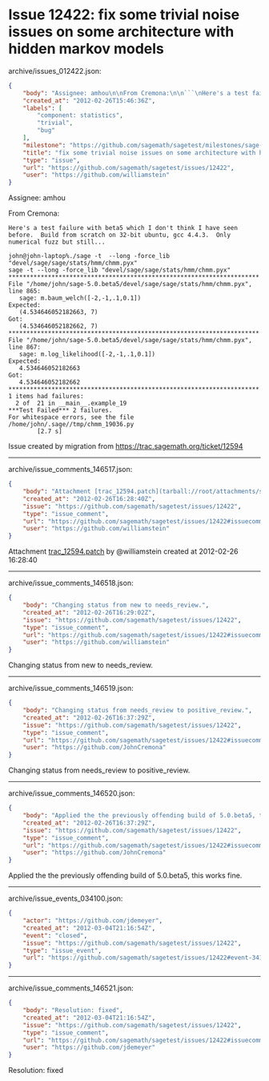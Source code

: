 # Issue 12422: fix some trivial noise issues on some architecture with hidden markov models

archive/issues_012422.json:
```json
{
    "body": "Assignee: amhou\n\nFrom Cremona:\n\n```\nHere's a test failure with beta5 which I don't think I have seen\nbefore.  Build from scratch on 32-bit ubuntu, gcc 4.4.3.  Only\nnumerical fuzz but still...\n\njohn@john-laptop%./sage -t  --long -force_lib\n\"devel/sage/sage/stats/hmm/chmm.pyx\"\nsage -t --long -force_lib \"devel/sage/sage/stats/hmm/chmm.pyx\"\n**********************************************************************\nFile \"/home/john/sage-5.0.beta5/devel/sage/sage/stats/hmm/chmm.pyx\", line 865:\n   sage: m.baum_welch([-2,-1,.1,0.1])\nExpected:\n   (4.534646052182663, 7)\nGot:\n   (4.534646052182662, 7)\n**********************************************************************\nFile \"/home/john/sage-5.0.beta5/devel/sage/sage/stats/hmm/chmm.pyx\", line 867:\n   sage: m.log_likelihood([-2,-1,.1,0.1])\nExpected:\n   4.534646052182663\nGot:\n   4.534646052182662\n**********************************************************************\n1 items had failures:\n  2 of  21 in __main__.example_19\n***Test Failed*** 2 failures.\nFor whitespace errors, see the file /home/john/.sage//tmp/chmm_19036.py\n        [2.7 s]\n```\n\nIssue created by migration from https://trac.sagemath.org/ticket/12594\n\n",
    "created_at": "2012-02-26T15:46:36Z",
    "labels": [
        "component: statistics",
        "trivial",
        "bug"
    ],
    "milestone": "https://github.com/sagemath/sagetest/milestones/sage-5.0",
    "title": "fix some trivial noise issues on some architecture with hidden markov models",
    "type": "issue",
    "url": "https://github.com/sagemath/sagetest/issues/12422",
    "user": "https://github.com/williamstein"
}
```
Assignee: amhou

From Cremona:

```
Here's a test failure with beta5 which I don't think I have seen
before.  Build from scratch on 32-bit ubuntu, gcc 4.4.3.  Only
numerical fuzz but still...

john@john-laptop%./sage -t  --long -force_lib
"devel/sage/sage/stats/hmm/chmm.pyx"
sage -t --long -force_lib "devel/sage/sage/stats/hmm/chmm.pyx"
**********************************************************************
File "/home/john/sage-5.0.beta5/devel/sage/sage/stats/hmm/chmm.pyx", line 865:
   sage: m.baum_welch([-2,-1,.1,0.1])
Expected:
   (4.534646052182663, 7)
Got:
   (4.534646052182662, 7)
**********************************************************************
File "/home/john/sage-5.0.beta5/devel/sage/sage/stats/hmm/chmm.pyx", line 867:
   sage: m.log_likelihood([-2,-1,.1,0.1])
Expected:
   4.534646052182663
Got:
   4.534646052182662
**********************************************************************
1 items had failures:
  2 of  21 in __main__.example_19
***Test Failed*** 2 failures.
For whitespace errors, see the file /home/john/.sage//tmp/chmm_19036.py
        [2.7 s]
```

Issue created by migration from https://trac.sagemath.org/ticket/12594





---

archive/issue_comments_146517.json:
```json
{
    "body": "Attachment [trac_12594.patch](tarball://root/attachments/some-uuid/ticket12594/trac_12594.patch) by @williamstein created at 2012-02-26 16:28:40",
    "created_at": "2012-02-26T16:28:40Z",
    "issue": "https://github.com/sagemath/sagetest/issues/12422",
    "type": "issue_comment",
    "url": "https://github.com/sagemath/sagetest/issues/12422#issuecomment-146517",
    "user": "https://github.com/williamstein"
}
```

Attachment [trac_12594.patch](tarball://root/attachments/some-uuid/ticket12594/trac_12594.patch) by @williamstein created at 2012-02-26 16:28:40



---

archive/issue_comments_146518.json:
```json
{
    "body": "Changing status from new to needs_review.",
    "created_at": "2012-02-26T16:29:02Z",
    "issue": "https://github.com/sagemath/sagetest/issues/12422",
    "type": "issue_comment",
    "url": "https://github.com/sagemath/sagetest/issues/12422#issuecomment-146518",
    "user": "https://github.com/williamstein"
}
```

Changing status from new to needs_review.



---

archive/issue_comments_146519.json:
```json
{
    "body": "Changing status from needs_review to positive_review.",
    "created_at": "2012-02-26T16:37:29Z",
    "issue": "https://github.com/sagemath/sagetest/issues/12422",
    "type": "issue_comment",
    "url": "https://github.com/sagemath/sagetest/issues/12422#issuecomment-146519",
    "user": "https://github.com/JohnCremona"
}
```

Changing status from needs_review to positive_review.



---

archive/issue_comments_146520.json:
```json
{
    "body": "Applied the the previously offending build of 5.0.beta5, this works fine.",
    "created_at": "2012-02-26T16:37:29Z",
    "issue": "https://github.com/sagemath/sagetest/issues/12422",
    "type": "issue_comment",
    "url": "https://github.com/sagemath/sagetest/issues/12422#issuecomment-146520",
    "user": "https://github.com/JohnCremona"
}
```

Applied the the previously offending build of 5.0.beta5, this works fine.



---

archive/issue_events_034100.json:
```json
{
    "actor": "https://github.com/jdemeyer",
    "created_at": "2012-03-04T21:16:54Z",
    "event": "closed",
    "issue": "https://github.com/sagemath/sagetest/issues/12422",
    "type": "issue_event",
    "url": "https://github.com/sagemath/sagetest/issues/12422#event-34100"
}
```



---

archive/issue_comments_146521.json:
```json
{
    "body": "Resolution: fixed",
    "created_at": "2012-03-04T21:16:54Z",
    "issue": "https://github.com/sagemath/sagetest/issues/12422",
    "type": "issue_comment",
    "url": "https://github.com/sagemath/sagetest/issues/12422#issuecomment-146521",
    "user": "https://github.com/jdemeyer"
}
```

Resolution: fixed
